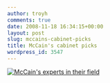 ```yaml
---
author: troyh
comments: true
date: 2008-11-18 16:34:15+00:00
layout: post
slug: mccains-cabinet-picks
title: McCain's cabinet picks
wordpress_id: 3547
---
```


[![McCain's experts in their field](http://farm4.static.flickr.com/3187/3040617343_8ba3baa6da_o.png)](http://www.flickr.com/photos/troyh/3040617343/)
